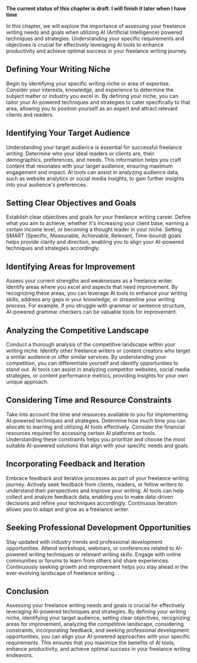 **The current status of this chapter is draft. I will finish it later when I have time**

In this chapter, we will explore the importance of assessing your freelance writing needs and goals when utilizing AI (Artificial Intelligence) powered techniques and strategies. Understanding your specific requirements and objectives is crucial for effectively leveraging AI tools to enhance productivity and achieve optimal success in your freelance writing journey.

Defining Your Writing Niche
---------------------------

Begin by identifying your specific writing niche or area of expertise. Consider your interests, knowledge, and experience to determine the subject matter or industry you excel in. By defining your niche, you can tailor your AI-powered techniques and strategies to cater specifically to that area, allowing you to position yourself as an expert and attract relevant clients and readers.

Identifying Your Target Audience
--------------------------------

Understanding your target audience is essential for successful freelance writing. Determine who your ideal readers or clients are, their demographics, preferences, and needs. This information helps you craft content that resonates with your target audience, ensuring maximum engagement and impact. AI tools can assist in analyzing audience data, such as website analytics or social media insights, to gain further insights into your audience's preferences.

Setting Clear Objectives and Goals
----------------------------------

Establish clear objectives and goals for your freelance writing career. Define what you aim to achieve, whether it's increasing your client base, earning a certain income level, or becoming a thought leader in your niche. Setting SMART (Specific, Measurable, Achievable, Relevant, Time-bound) goals helps provide clarity and direction, enabling you to align your AI-powered techniques and strategies accordingly.

Identifying Areas for Improvement
---------------------------------

Assess your current strengths and weaknesses as a freelance writer. Identify areas where you excel and aspects that need improvement. By recognizing these areas, you can leverage AI tools to enhance your writing skills, address any gaps in your knowledge, or streamline your writing process. For example, if you struggle with grammar or sentence structure, AI-powered grammar checkers can be valuable tools for improvement.

Analyzing the Competitive Landscape
-----------------------------------

Conduct a thorough analysis of the competitive landscape within your writing niche. Identify other freelance writers or content creators who target a similar audience or offer similar services. By understanding your competition, you can differentiate yourself and identify opportunities to stand out. AI tools can assist in analyzing competitor websites, social media strategies, or content performance metrics, providing insights for your own unique approach.

Considering Time and Resource Constraints
-----------------------------------------

Take into account the time and resources available to you for implementing AI-powered techniques and strategies. Determine how much time you can allocate to learning and utilizing AI tools effectively. Consider the financial resources required for accessing certain AI platforms or tools. Understanding these constraints helps you prioritize and choose the most suitable AI-powered solutions that align with your specific needs and goals.

Incorporating Feedback and Iteration
------------------------------------

Embrace feedback and iterative processes as part of your freelance writing journey. Actively seek feedback from clients, readers, or fellow writers to understand their perspectives and improve your writing. AI tools can help collect and analyze feedback data, enabling you to make data-driven decisions and refine your techniques accordingly. Continuous iteration allows you to adapt and grow as a freelance writer.

Seeking Professional Development Opportunities
----------------------------------------------

Stay updated with industry trends and professional development opportunities. Attend workshops, webinars, or conferences related to AI-powered writing techniques or relevant writing skills. Engage with online communities or forums to learn from others and share experiences. Continuously seeking growth and improvement helps you stay ahead in the ever-evolving landscape of freelance writing.

Conclusion
----------

Assessing your freelance writing needs and goals is crucial for effectively leveraging AI-powered techniques and strategies. By defining your writing niche, identifying your target audience, setting clear objectives, recognizing areas for improvement, analyzing the competitive landscape, considering constraints, incorporating feedback, and seeking professional development opportunities, you can align your AI-powered approaches with your specific requirements. This ensures that you maximize the benefits of AI tools, enhance productivity, and achieve optimal success in your freelance writing endeavors.
